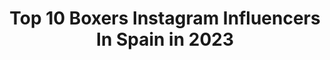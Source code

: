 ---
title: Top 10 Boxers Instagram Influencers In Spain in 2023
description: >-
  Find top boxers Instagram influencers in Spain in 2023. Most popular hashtags: #boxer #dogsofinstagram #boxerdog #dog.
platform: Instagram
hits: 33
text_top: Discover the top-rated Instagram influencers on inBeat.
text_bottom: Our database aggregates 33 Instagram influencers like this in Spain for you to work with.
profiles:
  - username: "jennifitbox"
    fullname: >-
      Jennifer ‘Bam Bam’ Fernández
    bio: >-
      🥊 National team boxer -57kgs 🇪🇸 Spain championship x3🥇 🇪🇺 5 º place European championship 2019 ▫️Odivelas cup 2019🥇 ▫️Boxam x2🥉x1🥈 🇪🇸Roadtotokyo2020🇯🇵
    location: "Spain"
    followers: 6085
    engagement: 827
    commentsToLikes: 0.047933
    id: ck9hbpj3ehwsp0j78t7vmv8dx
    verified: false
    hashtags: "#olimpicboxing, #deportista, #espan, #boxinggirl"
  - username: "maravillaalonso"
    fullname: >-
      Jonathan Maravilla Alonso
    bio: >-
      Olympian in London 2012. Professional Boxer 19-1. Model & Actor. Oviedo - Madrid - Barcelona - NYC. 🇪🇸/🇩🇴/🇺🇸 Descuento 10% PROZIS ; MARAVILLA10 👇🏽
    location: "Spain"
    followers: 206220
    engagement: 562
    commentsToLikes: 0.006537
    id: ck55ls2172a5c0i118ej755l7
    verified: true
    hashtags: "#training, #couplegoals, #happy, #gym"
  - username: "amiin_h_"
    fullname: >-
      Amin Hachimi 💪😏👍
    bio: >-
      Professional boxer 4-0-0 (3 KO) 💪😠👊
    location: "Spain"
    followers: 4016
    engagement: 1787
    commentsToLikes: 0.066839
    id: ck6u1rvq9nisl0j71e0cz8l8r
    verified: false
    hashtags: "#boxeomexicano, #sparring, #heavybagworkout, #boxinghighlights"
  - username: "luisdelgado_ink"
    fullname: >-
      🐾BOXER lover.GoPRO. 📸TRAVELS📸®
    bio: >-
      📍MALLORCA.Spain 🇪🇸 born in the 80s. 🐾DOG Lover 🐾 @ariginal_boxer 💉INKED💉.📸.GoPRO7. 🛫Traveller🛬 @backpacker_inked
    location: "Spain"
    followers: 18831
    engagement: 538
    commentsToLikes: 0.089260
    id: ck136r6hp7uwx0i1998fptvpv
    verified: false
    hashtags: "#boxergram, #doglovers, #dog, #instadog"
  - username: "katharina_thanderz"
    fullname: >-
      Katharina E. Thanderz
    bio: >-
      🏅World WBC interim champion 🏅European champion (EBU) 🏅International WBC champion 🏅 Record: 13-0 🇳🇴+🇪🇸 🏅Team Sauerland Boxer
    location: "Spain"
    followers: 13772
    engagement: 406
    commentsToLikes: 0.052736
    id: ck8t0elyart0u0j78ekuto4sg
    verified: true
    hashtags: "#kampsport, #boxing, #motivasjon, #femaleboxing"
  - username: "boxer_neka"
    fullname: >-
      NEKA | TrastoNeka 🚍
    bio: >-
      🐕 Neka, Andrea y Sergio 👩🏽‍🤝‍👨🏼 📸 Capturando momentos 🌿 Movimiento #limpiatuparaiso 🐾 Tips del día a día con tu perro
    location: "Spain"
    followers: 13121
    engagement: 829
    commentsToLikes: 0.082344
    id: ck5zt2b9ezlx80i14h5ihltmf
    verified: false
    hashtags: "#boxerdog, #boxerplanet, #viajaresvivir, #family"
  - username: "ariginal_boxer"
    fullname: >-
      📸ARI and TANGO📸
    bio: >-
      
    location: "Spain"
    followers: 14276
    engagement: 992
    commentsToLikes: 0.069909
    id: ck0u9axr89eiu0i19dnvdhr2r
    verified: false
    hashtags: "#boxerlife, #boxeraddict, #doglover, #dogstagram"
  - username: "bobbyfromthebin"
    fullname: >-
      Bobby from the Bin
    bio: >-
      Just because they found me in the trash doesn’t mean I’m rubbish! I can do cute and furry as well as whine and poop, I'm the complete package. YT:
    location: "Spain"
    followers: 5796
    engagement: 1459
    commentsToLikes: 0.036732
    id: ck9wehxtnkcmz0j78argjp7fy
    verified: false
    hashtags: "#boxersoninstagram, #funnypuppy, #boxerlove, #instantboxer"
  - username: "asturiasconpanda"
    fullname: >-
      Panda 🐼
    bio: >-
      ¡Hola mundo! Hello! 🚹 Border Collie asturiano 📍Gijón, Asturias 💜 Enamorado de 🏔, 🌿, 🍖, 🍌 y 💩 📸 Miembro de @pasion_por_asturias_
    location: "Spain"
    followers: 3522
    engagement: 1142
    commentsToLikes: 0.097456
    id: ck8t4g6rk6opj0j78wn8wp05h
    verified: false
    hashtags: "#bordercolliesofinstagram, #pasion, #foster, #perrosdeinstagram"
  - username: "delprado.sergio"
    fullname: >-
      Sergio
    bio: >-
      生き甲斐 📍 Mᴀᴅʀɪᴅ • Sᴘᴀɪɴ ♑ 𝕿𝖍𝖊 𝖙𝖊𝖒𝖕𝖙 𝖋𝖔𝖗 𝖌𝖗𝖊𝖆𝖙𝖓𝖊𝖘𝖘 𝖎𝖘 𝖙𝖍𝖊 𝖇𝖎𝖌𝖌𝖊𝖘𝖙 𝖉𝖗𝖚𝖌 𝖎𝖓 𝖙𝖍𝖊 𝖜𝖔𝖗𝖑𝖉
    location: "Spain"
    followers: 2124
    engagement: 1285
    commentsToLikes: 0.040372
    id: ck0u2f18pzqiy0i19b5pch3w6
    verified: false
    hashtags: "#house, #love, #music, #misfits"
---
